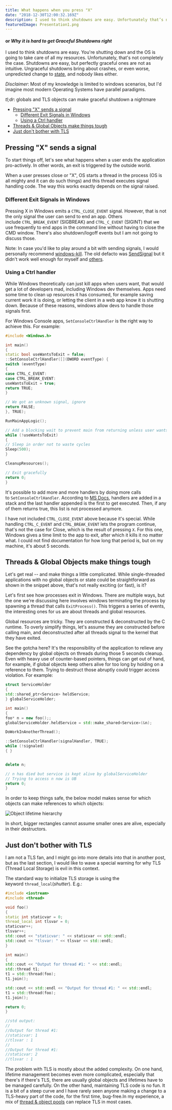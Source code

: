 ```yaml
---
title: What happens when you press "X"
date: "2018-12-30T12:00:32.169Z"
description: I used to think shutdowns are easy. Unfortunately that’s not completely the case. Ungraceful shutdowns bring about crashes, or unpredicted change to state.
featuredImage: Presentation1.png
---
```


#### or *Why it is hard to get Graceful Shutdowns right*

I used to think shutdowns are easy. You're shutting down and the OS is going to take care of all my resources. Unfortunately, that's not completely the case. Shutdowns are easy, but perfectly graceful ones are not as intuitive. Ungraceful shutdowns bring about crashes, or even worse, unpredicted change to [state](https://www.bizety.com/2018/08/21/stateful-vs-stateless-architecture-overview/), and nobody likes either.

*Disclaimer*: Most of my knowledge is limited to windows scenarios, but I'd imagine most modern Operating Systems have parallel paradigms.

*tl;dr*: globals and TLS objects can make graceful shutdown a nightmare

- [Pressing "X" sends a signal](#pressing-x-sends-a-signal)
  - [Different Exit Signals in Windows](#different-exit-signals-in-windows)
  - [Using a Ctrl handler](#using-a-ctrl-handler)
- [Threads & Global Objects make things tough](#threads--global-objects-make-things-tough)
- [Just don't bother with TLS](#just-dont-bother-with-tls)

## Pressing "X" sends a signal

To start things off, let's see what happens when a user ends the application pro-actively. In other words, an exit is triggered by the outside world.

When a user presses close or "X", OS starts a thread in the process (OS is all mighty and it can do such things) and this thread executes signal handling code. The way this works exactly depends on the signal raised.

### Different Exit Signals in Windows

Pressing X in Windows emits a `CTRL_CLOSE_EVENT` signal. However, that is not the only signal the user can send to end an app. Others include `CTRL_BREAK_EVENT` (SIGBREAK) and `CTRL_C_EVENT` (SIGINT) that we use frequently to end apps in the command line without having to close the CMD window. There's also shutdown/logoff events but I am not going to discuss those.

Note: In case you'd like to play around a bit with sending signals, I would personally recommend [windows-kill](https://github.com/alirdn/windows-kill). The old defacto was [SendSignal](http://web.archive.org/web/20170909040729/http://www.latenighthacking.com/projects/2003/sendSignal/) but it didn't work well enough for myself and [others](https://stackoverflow.com/questions/25142403/in-windows-7-how-to-send-a-ctrl-c-or-ctrl-break-to-a-separate-process/53949491#53949491).

### Using a Ctrl handler

While Windows theoretically can just kill apps when users want, that would get a lot of developers mad, including Windows dev themselves. Apps need some time to clean up resources it has consumed, for example saving current work it is doing, or letting the client in a web app know it is shutting down. Because of these reasons, windows allow devs to handle those signals first.

For Windows Console apps, `SetConsoleCtrlHandler` is the right way to achieve this. For example:

```cpp
#include <Windows.h>

int main()
{
static bool useWantsToExit = false;
::SetConsoleCtrlHandler([](DWORD eventType) {
switch (eventType)
{
case CTRL_C_EVENT:
case CTRL_BREAK_EVENT:
useWantsToExit = true;
return TRUE;
}

// We got an unknown signal, ignore
return FALSE;
}, TRUE);

RunMainAppLogic();

// Add a blocking wait to prevent main from returning unless user wants to exit
while (!useWantsToExit)
{
// Sleep in order not to waste cycles
Sleep(500);
}

CleanupResources();

// Exit gracefully
return 0;
}
```

It's possible to add more and more handlers by doing more calls to `SetConsoleCtrlHandler`. According to [MS Docs](https://docs.microsoft.com/en-us/windows/console/setconsolectrlhandler), handlers are added in a stack and the last handler appended is the first to get executed. Then, if any of them returns true, this list is not processed anymore.

I have not included `CTRL_CLOSE_EVENT` above because it's special. While handling `CTRL_C_EVENT` and `CTRL_BREAK_EVENT` lets the program continue, that's not the case for Close, which is the result of pressing `X`. For this one, Windows gives a time limit to the app to exit, after which it kills it no matter what. I could not find documentation for how long that period is, but on my machine, it's about 5 seconds.

## Threads & Global Objects make things tough

Let's get real -- and make things a little complicated. While single-threaded applications with no global objects or state could be straightforward as shown in the snippet above, that's not really exciting (or fast), is it?

Let's first see how processes exit in Windows. There are multiple ways, but the one we're discussing here involves windows terminating the process by spawning a thread that calls `ExitProcess()`. This triggers a series of events, the interesting ones for us are about threads and global resources.

Global resources are tricky. They are constructed & deconstructed by the C runtime. To overly simplify things, let's assume they are constructed before calling main, and deconstructed after all threads signal to the kernel that they have exited.

See the gotcha here? It's the responsibility of the application to relieve any dependency by global objects on threads during those 5 seconds cleanup. Even with heavy use of counter-based pointers, things can get out of hand, for example, if global objects keep others alive for too long by holding on a reference to them. Trying to destruct those abruptly could trigger access violation. For example:

```cpp
struct ServiceHolder
{
std::shared_ptr<Service> heldService;
} globalServiceHolder;

int main()
{
foo* n = new foo();;
globalServiceHolder.heldService = std::make_shared<Service>(&n);

DoWorkInAnotherThread();

::SetConsoleCtrlHandler(signalHandler, TRUE);
while (!signaled)
{ }


delete n;

// n has died but service is kept alive by globalServiceHolder
// Trying to access n now is UB
return 0;
}
```

In order to keep things safe, the below model makes sense for which objects can make references to which objects:

![Object lifetime hierarchy](./Presentation1.png "Logo Title Text 1")

In short, bigger rectangles cannot assume smaller ones are alive, especially in their destructors.

## Just don't bother with TLS

I am not a TLS fan, and I might go into more details into that in another post, but as the last section, I would like to wave a special warning for why TLS (Thread Local Storage) is evil in this context.

The standard way to initialize TLS storage is using the keyword `thread_local`(*shutter*). E.g.:

```cpp
#include <iostream>
#include <thread>

void foo()
{
static int staticvar = 0;
thread_local int tlsvar = 0;
staticvar++;
tlsvar++;
std::cout << "staticvar: " << staticvar << std::endl;
std::cout << "tlsvar: " << tlsvar << std::endl;
}

int main()
{
std::cout << "Output for thread #1: " << std::endl;
std::thread t1;
t1 = std::thread(foo);
t1.join();

std::cout << std::endl << "Output for thread #1: " << std::endl;
t1 = std::thread(foo);
t1.join();

return 0;
}

//std output:
//
//Output for thread #1:
//staticvar: 1
//tlsvar : 1
//
//Output for thread #1:
//staticvar: 2
//tlsvar : 1
```

The problem with TLS is mostly about the added complexity. On one hand, lifetime management becomes even more complicated, especially that there's if there's TLS, there are usually global objects and lifetimes have to be managed carefully. On the other hand, maintaining TLS code is no fun. It is a bit of a steep curve and I have rarely seen anyone making a change to a TLS-heavy part of the code, for the first time, bug-free.In my experience, a mix of [thread & object pools](https://mahdytech.com/2018/12/30/what-happens-when-you-press-x/2018/12/23/fast-services-cpp/) can replace TLS in most cases.